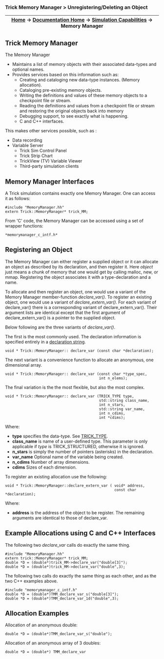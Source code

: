 ### Trick Memory Manager > Unregistering/Deleting an Object

| [Home](/trick) → [Documentation Home](../../Documentation-Home) → [Simulation Capabilities](../Simulation-Capabilities) → Memory Manager |
|------------------------------------------------------------------|

## Trick Memory Manager

The Memory Manager
- Maintains a list of memory objects with their associated data-types and
  optional names.
- Provides services based on this information such as:
  -  Creating and cataloging new data-type instances. (Memory allocation).
  -  Cataloging pre-existing memory objects.
  -  Writing the definitions and values of these memory objects to a checkpoint
     file or stream.
  -  Reading the definitions and values from a checkpoint file or stream and
     restoring the original
     objects back into memory
  -  Debugging support, to see exactly what is happening.
  -  C and C++ interfaces.

This makes other services possible, such as :
- Data recording
- Variable Server
  - Trick Sim Control Panel
  - Trick Strip Chart
  - TrickView (TV) Variable Viewer
  - Third-party simulation clients

## Memory Manager Interfaces
A Trick simulation contains exactly one Memory Manager. One can access it as follows:

```
#include "MemoryManager.hh"
extern Trick::MemoryManager* trick_MM;
```
From 'C' code, the Memory Manager can be accessed using a set of wrapper functions:
```
*memorymanager_c_intf.h*
```

## Registering an Object
The Memory Manager can either register a supplied object or it can allocate an
object as described by its declaration, and then register it. Here *object* just
means a chunk of memory that one would get by calling malloc, new, or mmap.
Registering the object associates it with a type-declaration and a name.

To allocate and then register an object, one would use a variant of the Memory
Manager member-function *declare_var()*. To register an existing object, one
would use a variant of *declare_extern_var()*. For each variant of declare_var()
there is a corresponding variant of declare_extern_var(). Their argument lists
are identical except that the first argument of declare_extern_var() is a pointer
to the supplied object.

Below following are the three variants of  *declare_var()*.

The first is the most commonly used. The declaration information is
specified entirely in a [declaration string](MemoryManager-Declaration-String).

```
void * Trick::MemoryManager:: declare_var (const char *declaration);
```

The next variant is a convenience function to allocate an anonymous,
one dimensional array.

```
void * Trick::MemoryManager:: declare_var (const char *type_spec,
                                           int n_elems);
```

The final variation is the the most flexible, but also the most complex.

```
void * Trick::MemoryManager:: declare_var (TRICK_TYPE type,
                                           std::string class_name,
                                           int n_stars,
                                           std::string var_name,
                                           int n_cdims,
                                           int *cdims);
```
Where:
- **type** specifies the data-type. See [TRICK_TYPE](MemoryManager-TRICK_TYPE).
- **class_name** is name of a user-defined type. This parameter is only applicable
  if *type* is TRICK_STRUCTURED, otherwise it is ignored.
- **n_stars** is simply the number of pointers (asterisks) in the declaration.
- **var_name** Optional name of the variable being created.
- **n_cdims** Number of array dimensions.
- **cdims** Sizes of each dimension.

To register an existing allocation use the following:
```
void * Trick::MemoryManager::declare_extern_var ( void* address,
                                                  const char *declaration);
```
Where:
- **address** is the address of the object to be register.
The remaining arguments are identical to those of declare_var.


## Example Allocations using C and C++ Interfaces

The following two *declare_var* calls do exactly the same thing.

```
#include "MemoryManager.hh"
extern trick::MemoryManager* trick_MM;
double *D = (double*)trick_MM->declare_var("double[3]");
double *D = (double*)trick_MM->declare_var("double",3);
```

The following two calls do exactly the same thing as each other, and as the two
C++ examples above.

```
#include "memorymanager_c_intf.h"
double *D = (double*)TMM_declare_var_s("double[3]");
double *D = (double*)TMM_declare_var_1d("double",3);
```

## Allocation Examples

Allocation of an anonymous double:
```
double *D = (double*)TMM_declare_var_s("double");
```

Allocation of an anonymous array of 3 doubles:
```
double *D = (double*) TMM_declare_var
